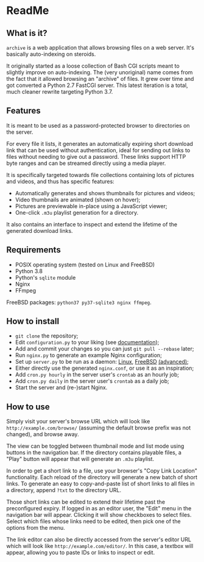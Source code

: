 ReadMe
======

What is it?
-----------

`archive` is a web application that allows browsing files on a web server. It's basically auto-indexing on steroids.

It originally started as a loose collection of Bash CGI scripts meant to slightly improve on auto-indexing. The (very unoriginal) name comes from the fact that it allowed browsing an "archive" of files. It grew over time and got converted a Python 2.7 FastCGI server. This latest iteration is a total, much cleaner rewrite targeting Python 3.7.

Features
--------

It is meant to be used as a password-protected browser to directories on the server.

For every file it lists, it generates an automatically expiring short download link that can be used without authentication, ideal for sending out links to files without needing to give out a password. These links support HTTP byte ranges and can be streamed directly using a media player.

It is specifically targeted towards file collections containing lots of pictures and videos, and thus has specific features:

- Automatically generates and shows thumbnails for pictures and videos;
- Video thumbnails are animated (shown on hover);
- Pictures are previewable in-place using a JavaScript viewer;
- One-click `.m3u` playlist generation for a directory.

It also contains an interface to inspect and extend the lifetime of the generated download links.

Requirements
------------

- POSIX operating system (tested on Linux and FreeBSD)
- Python 3.8
- Python's `sqlite` module
- Nginx
- FFmpeg

FreeBSD packages: `python37 py37-sqlite3 nginx ffmpeg`.

How to install
--------------

- `git clone` the repository;
- Edit `configuration.py` to your liking (see [documentation](documentation/configuration.md));
- Add and commit your changes so you can just `git pull --rebase` later;
- Run `nginx.py` to generate an example Nginx configuration;
- Set up `server.py` to be run as a daemon: [Linux](https://www.freedesktop.org/software/systemd/man/systemd.service.html), [FreeBSD](https://www.freebsd.org/doc/en/books/porters-handbook/rc-scripts.html) [(advanced)](https://www.freebsd.org/doc/en_US.ISO8859-1/articles/rc-scripting/);
- Either directly use the generated `nginx.conf`, or use it as an inspiration;
- Add `cron.py hourly` in the server user's `crontab` as an hourly job;
- Add `cron.py daily` in the server user's `crontab` as a daily job;
- Start the server and (re-)start Nginx.

How to use
----------

Simply visit your server's browse URL which will look like `http://example.com/browse/` (assuming the default browse prefix was not changed), and browse away.

The view can be toggled between thumbnail mode and list mode using buttons in the navigation bar. If the directory contains playable files, a "Play" button will appear that will generate an `.m3u` playlist.

In order to get a short link to a file, use your browser's "Copy Link Location" functionality. Each reload of the directory will generate a new batch of short links. To generate an easy to copy-and-paste list of short links to all files in a directory, append `?txt` to the directory URL.

Those short links can be edited to extend their lifetime past the preconfigured expiry. If logged in as an editor user, the "Edit" menu in the navigation bar will appear. Clicking it will show checkboxes to select files. Select which files whose links need to be edited, then pick one of the options from the menu.

The link editor can also be directly accessed from the server's editor URL which will look like `http://example.com/editor/`. In this case, a textbox will appear, allowing you to paste IDs or links to inspect or edit.
